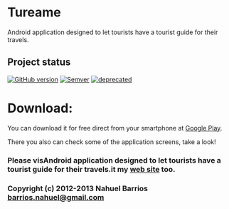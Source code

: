 # Tureame

Android application designed to let tourists have a tourist guide for their travels.

## Project status

[![GitHub version](https://badge.fury.io/gh/barriosnahuel%2Ftureame.svg)](http://github.com/barriosnahuel/tureame/releases)
[![Semver](http://img.shields.io/SemVer/2.0.0.png)](http://semver.org/spec/v2.0.0.html)
[![deprecated](https://img.shields.io/badge/stability-deprecated-red.svg)](https://nodejs.org/api/documentation.html#documentation_stability_index)

# Download:
You can download it for free direct from your smartphone at <a href="https://play.google.com/store/apps/details?id=org.nbempire.android.tourguide">Google Play</a>.

There you also can check some of the application screens, take a look!

### Please visAndroid application designed to let tourists have a tourist guide for their travels.it my <a href="https://sites.google.com/site/nbempire/">web site</a> too.

### Copyright (c) 2012-2013 Nahuel Barrios <barrios.nahuel@gmail.com>
